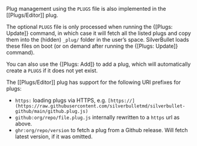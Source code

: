 Plug management using the `PLUGS` file is also implemented in the [[Plugs/Editor]] plug.

The optional `PLUGS` file is only processed when running the {[Plugs: Update]} command, in which case it will fetch all the listed plugs and copy them into the (hidden) `_plug/` folder in the user’s space. SilverBullet loads these files on boot (or on demand after running the {[Plugs: Update]} command).

You can also use the {[Plugs: Add]} to add a plug, which will automatically create a `PLUGS` if it does not yet exist.

The [[Plugs/Editor]] plug has support for the following URI prefixes for plugs:

* `https:` loading plugs via HTTPS, e.g. `[https://](https://raw.githubusercontent.com/silverbulletmd/silverbullet-github/main/github.plug.js)`
* `github:org/repo/file.plug.js` internally rewritten to a `https` url as above.
* `ghr:org/repo/version` to fetch a plug from a Github release. Will fetch latest version, if it was omitted.
